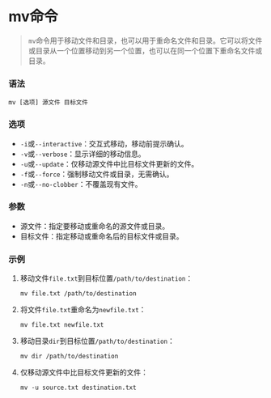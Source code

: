 

# mv命令

> `mv`命令用于移动文件和目录，也可以用于重命名文件和目录。它可以将文件或目录从一个位置移动到另一个位置，也可以在同一个位置下重命名文件或目录。

### 语法

```
mv [选项] 源文件 目标文件
```

### 选项

- `-i`或`--interactive`：交互式移动，移动前提示确认。
- `-v`或`--verbose`：显示详细的移动信息。
- `-u`或`--update`：仅移动源文件中比目标文件更新的文件。
- `-f`或`--force`：强制移动文件或目录，无需确认。
- `-n`或`--no-clobber`：不覆盖现有文件。

### 参数

- 源文件：指定要移动或重命名的源文件或目录。
- 目标文件：指定移动或重命名后的目标文件或目录。

### 示例

1. 移动文件`file.txt`到目标位置`/path/to/destination`：

   ```
   mv file.txt /path/to/destination
   ```

2. 将文件`file.txt`重命名为`newfile.txt`：

   ```
   mv file.txt newfile.txt
   ```

3. 移动目录`dir`到目标位置`/path/to/destination`：

   ```
   mv dir /path/to/destination
   ```

4. 仅移动源文件中比目标文件更新的文件：

   ```
   mv -u source.txt destination.txt
   ```

